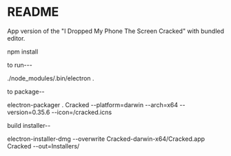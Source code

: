 # README #

App version of the "I Dropped My Phone The Screen Cracked" with bundled editor.

npm install

to run---

./node_modules/.bin/electron . 

to package--

electron-packager . Cracked --platform=darwin --arch=x64 --version=0.35.6 --icon=<path-to>/cracked.icns

build installer--

electron-installer-dmg --overwrite Cracked-darwin-x64/Cracked.app Cracked --out=Installers/
